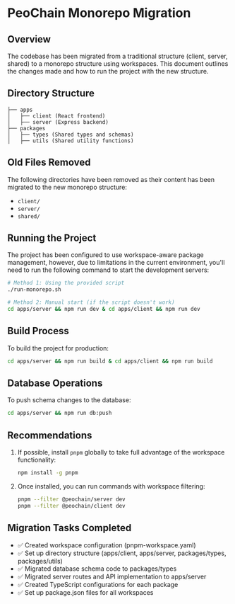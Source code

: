 # PeoChain Monorepo Migration

## Overview
The codebase has been migrated from a traditional structure (client, server, shared) to a monorepo structure using workspaces. This document outlines the changes made and how to run the project with the new structure.

## Directory Structure
```
├── apps
│   ├── client (React frontend)
│   ├── server (Express backend)
├── packages
│   ├── types (Shared types and schemas)
│   ├── utils (Shared utility functions)
```

## Old Files Removed
The following directories have been removed as their content has been migrated to the new monorepo structure:
- `client/`
- `server/`
- `shared/`

## Running the Project
The project has been configured to use workspace-aware package management, however, due to limitations in the current environment, you'll need to run the following command to start the development servers:

```bash
# Method 1: Using the provided script
./run-monorepo.sh

# Method 2: Manual start (if the script doesn't work)
cd apps/server && npm run dev & cd apps/client && npm run dev
```

## Build Process
To build the project for production:

```bash
cd apps/server && npm run build & cd apps/client && npm run build
```

## Database Operations
To push schema changes to the database:

```bash
cd apps/server && npm run db:push
```

## Recommendations
1. If possible, install `pnpm` globally to take full advantage of the workspace functionality:
   ```bash
   npm install -g pnpm
   ```

2. Once installed, you can run commands with workspace filtering:
   ```bash
   pnpm --filter @peochain/server dev
   pnpm --filter @peochain/client dev
   ```

## Migration Tasks Completed
- ✅ Created workspace configuration (pnpm-workspace.yaml)
- ✅ Set up directory structure (apps/client, apps/server, packages/types, packages/utils)
- ✅ Migrated database schema code to packages/types
- ✅ Migrated server routes and API implementation to apps/server
- ✅ Created TypeScript configurations for each package
- ✅ Set up package.json files for all workspaces